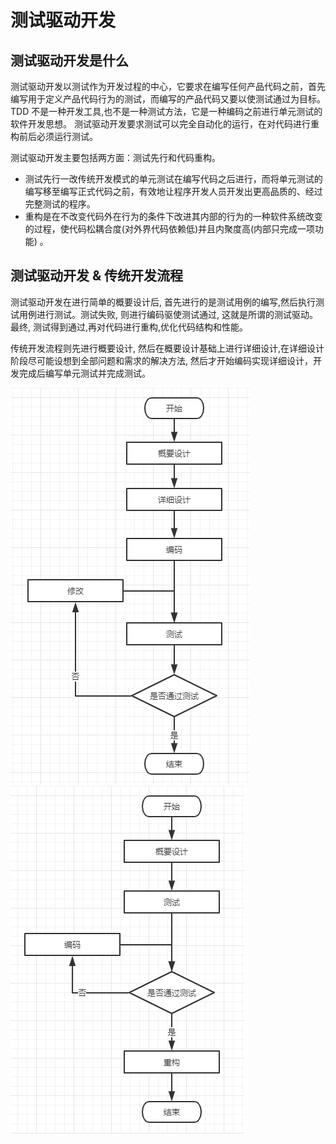 # 测试驱动开发

## 测试驱动开发是什么

测试驱动开发以测试作为开发过程的中心，它要求在编写任何产品代码之前，首先编写用于定义产品代码行为的测试，而编写的产品代码又要以使测试通过为目标。
TDD 不是一种开发工具,也不是一种测试方法，它是一种编码之前进行单元测试的软件开发思想。
测试驱动开发要求测试可以完全自动化的运行，在对代码进行重构前后必须运行测试。

测试驱动开发主要包括两方面：测试先行和代码重构。
- 测试先行一改传统开发模式的单元测试在编写代码之后进行，而将单元测试的编写移至编写正式代码之前，有效地让程序开发人员开发出更高品质的、经过完整测试的程序。
- 重构是在不改变代码外在行为的条件下改进其内部的行为的一种软件系统改变的过程，使代码松耦合度(对外界代码依赖低)并且内聚度高(内部只完成一项功能) 。

## 测试驱动开发 & 传统开发流程

测试驱动开发在进行简单的概要设计后, 首先进行的是测试用例的编写,然后执行测试用例进行测试。测试失败, 则进行编码驱使测试通过, 这就是所谓的测试驱动。最终, 测试得到通过,再对代码进行重构,优化代码结构和性能。

传统开发流程则先进行概要设计, 然后在概要设计基础上进行详细设计,在详细设计阶段尽可能设想到全部问题和需求的解决方法, 然后才开始编码实现详细设计，开发完成后编写单元测试并完成测试。

![测试驱动开发](https://github.com/GengRui01/Picture/blob/master/TestDrivenDevelopment/%E4%BC%A0%E7%BB%9F%E5%BC%80%E5%8F%91%E6%A8%A1%E5%BC%8F.png)
![传统开发流程](https://github.com/GengRui01/Picture/blob/master/TestDrivenDevelopment/%E6%B5%8B%E8%AF%95%E9%A9%B1%E5%8A%A8%E5%BC%80%E5%8F%91.png)








